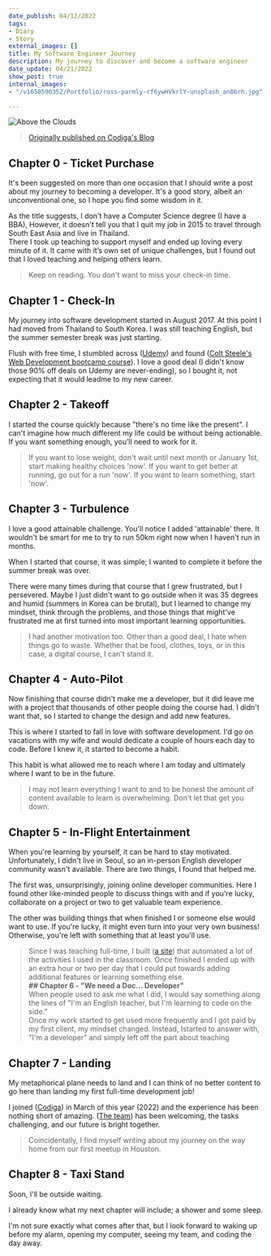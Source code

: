 ```yaml
---
date_publish: 04/12/2022
tags:
- Diary
- Story
external_images: []
title: My Software Engineer Journey
description: My journey to discover and become a software engineer
date_update: 04/21/2022
show_post: true
internal_images:
- "/v1650590352/Portfolio/ross-parmly-rf6ywHVkrlY-unsplash_an86rh.jpg"

---
```

![Above the Clouds](/v1650590352/Portfolio/ross-parmly-rf6ywHVkrlY-unsplash_an86rh.jpg)

> [Originally published on Codiga's Blog](https://www.codiga.io/blog/software-engineer-journey/)

## Chapter 0 - Ticket Purchase

It's been suggested on more than one occasion that I should write a post about my journey to becoming a developer. It's a good story, albeit an unconventional one, so I hope you find some wisdom in it.

As the title suggests, I don't have a Computer Science degree (I have a BBA), However, it doesn't tell you that I quit my job in 2015 to travel through South East Asia and live in Thailand.  
There I took up teaching to support myself and ended up loving every minute of it. It came with it’s own set of unique challenges, but I found out that I loved teaching and helping others learn.

> Keep on reading. You don't want to miss your check-in time.

## Chapter 1 - Check-In

My journey into software development started in August 2017. At this point I had moved from Thailand to South Korea. I was still teaching English, but the summer semester break was just starting.

Flush with free time, I stumbled across ([Udemy](https://www.udemy.com/ "https://www.udemy.com")) and found ([Colt Steele's Web Development bootcamp course](https://www.udemy.com/course/the-web-developer-bootcamp/ "https://www.udemy.com/course/the-web-developer-bootcamp/")). I love a good deal (I didn't know those 90% off deals on Udemy are never-ending), so I bought it, not expecting that it would leadme to my new career.

## Chapter 2 - Takeoff

I started the course quickly because "there's no time like the present". I can't imagine how much different my life could be without being actionable. If you want something enough, you’ll need to work for it.

> If you want to lose weight, don't wait until next month or January 1st, start making healthy choices 'now'. If you want to get better at running, go out for a run 'now'. If you want to learn something, start 'now'.

## Chapter 3 - Turbulence

I love a good attainable challenge. You'll notice I added 'attainable' there. It wouldn't be smart for me to try to run 50km right now when I haven't run in months.

When I started that course, it was simple; I wanted to complete it before the summer break was over.

There were many times during that course that I grew frustrated, but I persevered. Maybe I just didn't want to go outside when it was 35 degrees and humid (summers in Korea can be brutal), but I learned to change my mindset, think through the problems, and those things that might've frustrated me at first turned into most important learning opportunities.

> I had another motivation too. Other than a good deal, I hate when things go to waste. Whether that be food, clothes, toys, or in this case, a digital course, I can't stand it.

## Chapter 4 - Auto-Pilot

Now finishing that course didn't make me a developer, but it did leave me with a project that thousands of other people doing the course had. I didn't want that, so I started to change the design and add new features.

This is where I started to fall in love with software development. I'd go on vacations with my wife and would dedicate a couple of hours each day to code. Before I knew it, it started to become a habit.

This habit is what allowed me to reach where I am today and ultimately where I want to be in the future.

> I may not learn everything I want to and to be honest the amount of content available to learn is overwhelming. Don't let that get you down.

## Chapter 5 - In-Flight Entertainment

When you're learning by yourself, it can be hard to stay motivated. Unfortunately, I didn't live in Seoul, so an in-person English developer community wasn't available. There are two things, I found that helped me.

The first was, unsurprisingly, joining online developer communities. Here I found other like-minded people to discuss things with and if you're lucky, collaborate on a project or two to get valuable team experience.

The other was building things that when finished I or someone else would want to use. If you're lucky, it might even turn into your very own business! Otherwise, you're left with something that at least you'll use.

> Since I was teaching full-time, I built ([a site](https://www.eslintherok.com "https://www.eslintherok.com")) that automated a lot of the activities I used in the classroom. Once finished I ended up with an extra hour or two per day that I could put towards adding additional features or learning something else.  
> **## Chapter 6 - "We need a Doc... Developer"**  
> When people used to ask me what I did, I would say something along the lines of "I'm an English teacher, but I'm learning to code on the side."  
> Once my work started to get used more frequently and I got paid by my first client, my mindset changed. Instead, Istarted to answer with, "I'm a developer” and simply left off the part about teaching

## Chapter 7 - Landing

My metaphorical plane needs to land and I can think of no better content to go here than landing my first full-time development job!

I joined ([Codiga](https://www.codiga.io "https://www.codiga.io")) in March of this year (2022) and the experience has been nothing short of amazing. ([The team](https://www.codiga.io/about-us "https://www.codiga.io/about-us")) has been welcoming, the tasks challenging, and our future is bright together.

> Coincidentally, I find myself writing about my journey on the way home from our first meetup in Houston.

## Chapter 8 - Taxi Stand

Soon, I'll be outside waiting.

I already know what my next chapter will include; a shower and some sleep.

I'm not sure exactly what comes after that, but I look forward to waking up before my alarm, opening my computer, seeing my team, and coding the day away.